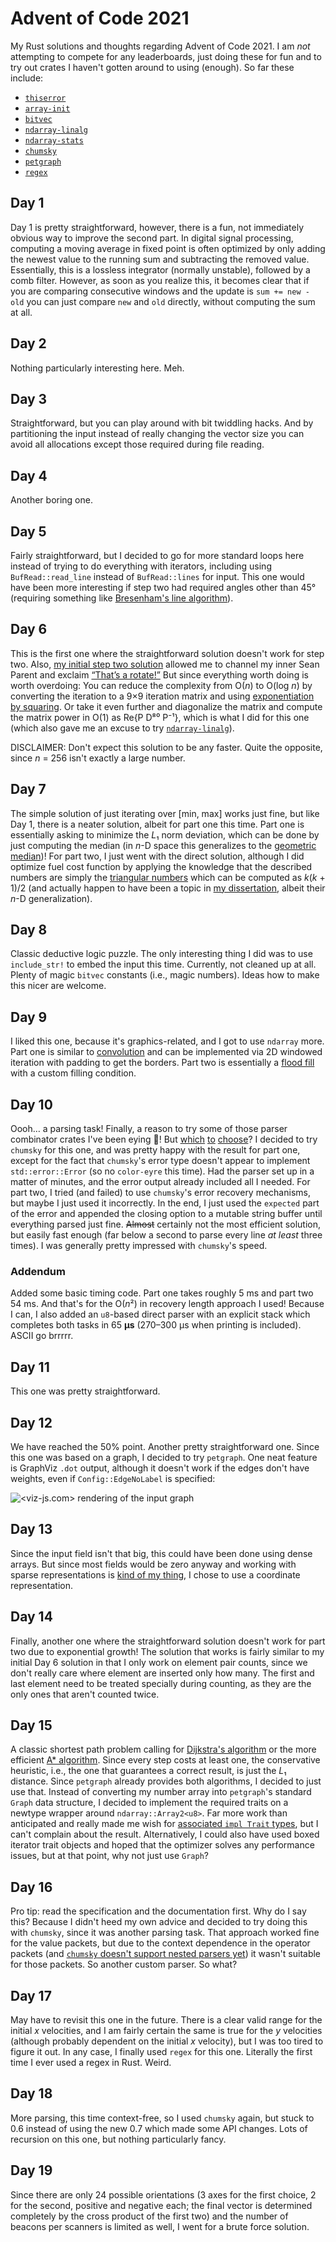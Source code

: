 # Advent of Code 2021

My Rust solutions and thoughts regarding Advent of Code 2021.
I am *not* attempting to compete for any leaderboards, just doing these for fun and to try out crates I haven't gotten around to using (enough).
So far these include:

- [`thiserror`](https://github.com/dtolnay/thiserror)
- [`array-init`](https://github.com/Manishearth/array-init)
- [`bitvec`](https://github.com/bitvecto-rs/bitvec)
- [`ndarray-linalg`](https://github.com/rust-ndarray/ndarray-linalg/)
- [`ndarray-stats`](https://github.com/rust-ndarray/ndarray-stats)
- [`chumsky`](https://github.com/zesterer/chumsky/)
- [`petgraph`](https://github.com/petgraph/petgraph)
- [`regex`](https://github.com/rust-lang/regex)

## Day 1

Day 1 is pretty straightforward, however, there is a fun, not immediately obvious way to improve the second part.
In digital signal processing, computing a moving average in fixed point is often optimized by only adding the newest value to the running sum and subtracting the removed value.
Essentially, this is a lossless integrator (normally unstable), followed by a comb filter.
However, as soon as you realize this, it becomes clear that if you are comparing consecutive windows and the update is `sum += new - old` you can just compare `new` and `old` directly, without computing the sum at all.

## Day 2

Nothing particularly interesting here.
Meh.

## Day 3

Straightforward, but you can play around with bit twiddling hacks.
And by partitioning the input instead of really changing the vector size you can avoid all allocations except those required during file reading.

## Day 4

Another boring one.

## Day 5

Fairly straightforward, but I decided to go for more standard loops here instead of trying to do everything with iterators, including using `BufRead::read_line` instead of `BufRead::lines` for input.
This one would have been more interesting if step two had required angles other than 45° (requiring something like [Bresenham's line algorithm](https://en.wikipedia.org/wiki/Bresenham%27s_line_algorithm)).

## Day 6

This is the first one where the straightforward solution doesn't work for step two.
Also, [my initial step two solution](https://github.com/l0calh05t/advent-of-code-2021/blob/f694b9b13cfc00bbce58ffd09542bc645a7af981/day-06/src/main.rs) allowed me to channel my inner Sean Parent and exclaim [“That’s a rotate!”](https://www.youtube.com/watch?v=UZmeDQL4LaE)
But since everything worth doing is worth overdoing:
You can reduce the complexity from O(*n*) to O(log *n*) by converting the iteration to a 9×9 iteration matrix and using [exponentiation by squaring](https://electric-snow.net/2016/05/31/fibonacci-youre-also-doing-it-wrong/).
Or take it even further and diagonalize the matrix and compute the matrix power in O(1) as Re{P D⁸⁰ P⁻¹}, which is what I did for this one (which also gave me an excuse to try [`ndarray-linalg`](https://github.com/rust-ndarray/ndarray-linalg/)).

DISCLAIMER: Don't expect this solution to be any faster.
Quite the opposite, since *n* = 256 isn't exactly a large number.

## Day 7

The simple solution of just iterating over [min, max] works just fine, but like Day 1, there is a neater solution, albeit for part one this time.
Part one is essentially asking to minimize the *L*₁ norm deviation, which can be done by just computing the median (in *n*-D space this generalizes to the [geometric median](https://en.wikipedia.org/wiki/Geometric_median))!
For part two, I just went with the direct solution, although I did optimize fuel cost function by applying the knowledge that the described numbers are simply the [triangular numbers](https://en.wikipedia.org/wiki/Triangular_number) which can be computed as *k*(*k* + 1)/2 (and actually happen to have been a topic in [my dissertation](https://tuprints.ulb.tu-darmstadt.de/11291/), albeit their *n*-D generalization).

## Day 8

Classic deductive logic puzzle.
The only interesting thing I did was to use `include_str!` to embed the input this time.
Currently, not cleaned up at all.
Plenty of magic `bitvec` constants (i.e., magic numbers).
Ideas how to make this nicer are welcome.

## Day 9

I liked this one, because it's graphics-related, and I got to use `ndarray` more.
Part one is similar to [convolution](https://en.wikipedia.org/wiki/Convolution) and can be implemented via 2D windowed iteration with padding to get the borders.
Part two is essentially a [flood fill](https://en.wikipedia.org/wiki/Flood_fill) with a custom filling condition.

## Day 10

Oooh… a parsing task!
Finally, a reason to try some of those parser combinator crates I've been eying 👀!
But [which](https://lib.rs/crates/chumsky) [to](https://lib.rs/crates/pom) [choose](https://lib.rs/crates/nom)?
I decided to try `chumsky` for this one, and was pretty happy with the result for part one, except for the fact that `chumsky`'s error type doesn't appear to implement `std::error::Error` (so no `color-eyre` this time).
Had the parser set up in a matter of minutes, and the error output already included all I needed.
For part two, I tried (and failed) to use `chumsky`'s error recovery mechanisms, but maybe I just used it incorrectly.
In the end, I just used the `expected` part of the error and appended the closing option to a mutable string buffer until everything parsed just fine.
~~Almost~~ certainly not the most efficient solution, but easily fast enough (far below a second to parse every line *at least* three times).
I was generally pretty impressed with `chumsky`'s speed.

### Addendum

Added some basic timing code.
Part one takes roughly 5 ms and part two 54 ms.
And that's for the O(*n*²) in recovery length approach I used!
Because I can, I also added an `u8`-based direct parser with an explicit stack which completes both tasks in 65 **μs** (270–300 μs when printing is included).
ASCII go brrrrr.

## Day 11

This one was pretty straightforward.

## Day 12

We have reached the 50% point.
Another pretty straightforward one.
Since this one was based on a graph, I decided to try `petgraph`.
One neat feature is GraphViz `.dot` output, although it doesn't work if the edges don't have weights, even if `Config::EdgeNoLabel` is specified:

![<viz-js.com> rendering of the input graph](day-12/graph.svg)

## Day 13

Since the input field isn't that big, this could have been done using dense arrays.
But since most fields would be zero anyway and working with sparse representations is [kind of my thing](https://tuprints.ulb.tu-darmstadt.de/11291/), I chose to use a coordinate representation.

## Day 14

Finally, another one where the straightforward solution doesn't work for part two due to exponential growth!
The solution that works is fairly similar to my initial Day 6 solution in that I only work on element pair counts, since we don't really care where element are inserted only how many.
The first and last element need to be treated specially during counting, as they are the only ones that aren't counted twice.

## Day 15

A classic shortest path problem calling for [Dijkstra's algorithm](https://en.wikipedia.org/wiki/Dijkstra%27s_algorithm) or the more efficient [A* algorithm](https://en.wikipedia.org/wiki/A*_search_algorithm).
Since every step costs at least one, the conservative heuristic, i.e., the one that guarantees a correct result, is just the *L*₁ distance.
Since `petgraph` already provides both algorithms, I decided to just use that.
Instead of converting my number array into `petgraph`'s standard `Graph` data structure, I decided to implement the required traits on a newtype wrapper around `ndarray::Array2<u8>`.
Far more work than anticipated and really made me wish for [associated `impl Trait` types](https://github.com/rust-lang/rust/issues/63063), but I can't complain about the result.
Alternatively, I could also have used boxed iterator trait objects and hoped that the optimizer solves any performance issues, but at that point, why not just use `Graph`?

## Day 16

Pro tip: read the specification and the documentation first.
Why do I say this?
Because I didn't heed my own advice and decided to try doing this with `chumsky`, since it was another parsing task.
That approach worked fine for the value packets, but due to the context dependence in the operator packets (and [`chumsky` doesn't support nested parsers yet](https://github.com/zesterer/chumsky/issues/50)) it wasn't suitable for those packets.
So another custom parser.
So what?

## Day 17

May have to revisit this one in the future.
There is a clear valid range for the initial *x* velocities, and I am fairly certain the same is true for the *y* velocities (although probably dependent on the initial *x* velocity), but I was too tired to figure it out.
In any case, I finally used `regex` for this one.
Literally the first time I ever used a regex in Rust.
Weird.

## Day 18

More parsing, this time context-free, so I used `chumsky` again, but stuck to 0.6 instead of using the new 0.7 which made some API changes.
Lots of recursion on this one, but nothing particularly fancy.

## Day 19

Since there are only 24 possible orientations (3 axes for the first choice, 2 for the second, positive and negative each; the final vector is determined completely by the cross product of the first two) and the number of beacons per scanners is limited as well, I went for a brute force solution.
